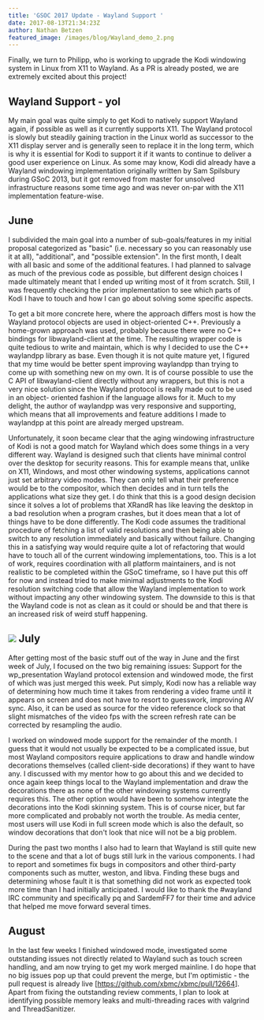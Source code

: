 ```yaml
---
title: 'GSOC 2017 Update - Wayland Support '
date: 2017-08-13T21:34:23Z
author: Nathan Betzen
featured_image: /images/blog/Wayland_demo_2.png
---
```

Finally, we turn to Philipp, who is working to upgrade the Kodi windowing system in Linux from X11 to Wayland. As a PR is already posted, we are extremely excited about this project!

 Wayland Support - yol
---------------------

 My main goal was quite simply to get Kodi to natively support Wayland again, if possible as well as it currently supports X11. The Wayland protocol is slowly but steadily gaining traction in the Linux world as successor to the X11 display server and is generally seen to replace it in the long term, which is why it is essential for Kodi to support it if it wants to continue to deliver a good user experience on Linux. As some may know, Kodi did already have a Wayland windowing implementation originally written by Sam Spilsbury during GSoC 2013, but it got removed from master for unsolved infrastructure reasons some time ago and was never on-par with the X11 implementation feature-wise.

 June
----

 I subdivided the main goal into a number of sub-goals/features in my initial proposal categorized as "basic" (i.e. necessary so you can reasonably use it at all), "additional", and "possible extension". In the first month, I dealt with all basic and some of the additional features. I had planned to salvage as much of the previous code as possible, but different design choices I made ultimately meant that I ended up writing most of it from scratch. Still, I was frequently checking the prior implementation to see which parts of Kodi I have to touch and how I can go about solving some specific aspects.  
  
To get a bit more concrete here, where the approach differs most is how the Wayland protocol objects are used in object-oriented C++. Previously a home-grown approach was used, probably because there were no C++ bindings for libwayland-client at the time. The resulting wrapper code is quite tedious to write and maintain, which is why I decided to use the C++ waylandpp library as base. Even though it is not quite mature yet, I figured that my time would be better spent improving waylandpp than trying to come up with something new on my own. It is of course possible to use the C API of libwayland-client directly without any wrappers, but this is not a very nice solution since the Wayland protocol is really made out to be used in an object- oriented fashion if the language allows for it. Much to my delight, the author of waylandpp was very responsive and supporting, which means that all improvements and feature additions I made to waylandpp at this point are already merged upstream.  
  
Unfortunately, it soon became clear that the aging windowing infrastructure of Kodi is not a good match for Wayland which does some things in a very different way. Wayland is designed such that clients have minimal control over the desktop for security reasons. This for example means that, unlike on X11, Windows, and most other windowing systems, applications cannot just set arbitrary video modes. They can only tell what their preference would be to the compositor, which then decides and in turn tells the applications what size they get. I do think that this is a good design decision since it solves a lot of problems that XRandR has like leaving the desktop in a bad resolution when a program crashes, but it does mean that a lot of things have to be done differently. The Kodi code assumes the traditional procedure of fetching a list of valid resolutions and then being able to switch to any resolution immediately and basically without failure. Changing this in a satisfying way would require quite a lot of refactoring that would have to touch all of the current windowing implementations, too. This is a lot of work, requires coordination with all platform maintainers, and is not realistic to be completed within the GSoC timeframe, so I have put this off for now and instead tried to make minimal adjustments to the Kodi resolution switching code that allow the Wayland implementation to work without impacting any other windowing system. The downside to this is that the Wayland code is not as clean as it could or should be and that there is an increased risk of weird stuff happening.

 ![](http://xbmcfoundation.prod.dd:8083/sites/default/files/wysiwyg/uploads/waylandfunnythings.png) July
----

 After getting most of the basic stuff out of the way in June and the first week of July, I focused on the two big remaining issues: Support for the wp\_presentation Wayland protocol extension and windowed mode, the first of which was just merged this week. Put simply, Kodi now has a reliable way of determining how much time it takes from rendering a video frame until it appears on screen and does not have to resort to guesswork, improving AV sync. Also, it can be used as source for the video reference clock so that slight mismatches of the video fps with the screen refresh rate can be corrected by resampling the audio.  
  
I worked on windowed mode support for the remainder of the month. I guess that it would not usually be expected to be a complicated issue, but most Wayland compositors require applications to draw and handle window decorations themselves (called client-side decorations) if they want to have any. I discussed with my mentor how to go about this and we decided to once again keep things local to the Wayland implementation and draw the decorations there as none of the other windowing systems currently requires this. The other option would have been to somehow integrate the decorations into the Kodi skinning system. This is of course nicer, but far more complicated and probably not worth the trouble. As media center, most users will use Kodi in full screen mode which is also the default, so window decorations that don't look that nice will not be a big problem.  
  
During the past two months I also had to learn that Wayland is still quite new to the scene and that a lot of bugs still lurk in the various components. I had to report and sometimes fix bugs in compositors and other third-party components such as mutter, weston, and libva. Finding these bugs and determining whose fault it is that something did not work as expected took more time than I had initially anticipated. I would like to thank the #wayland IRC community and specifically pq and SardemFF7 for their time and advice that helped me move forward several times.

 August
------

 In the last few weeks I finished windowed mode, investigated some outstanding issues not directly related to Wayland such as touch screen handling, and am now trying to get my work merged mainline. I do hope that no big issues pop up that could prevent the merge, but I'm optimistic - the pull request is already live [<https://github.com/xbmc/xbmc/pull/12664>]. Apart from fixing the outstanding review comments, I plan to look at identifying possible memory leaks and multi-threading races with valgrind and ThreadSanitizer.

 